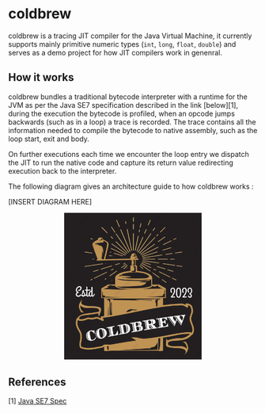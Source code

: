 # coldbrew

coldbrew is a tracing JIT compiler for the Java Virtual Machine, it currently
supports mainly primitive numeric types (`int`, `long`, `float`, `double`) and
serves as a demo project for how JIT compilers work in genenral.

## How it works

coldbrew bundles a traditional bytecode interpreter with a runtime for the JVM
as per the Java SE7 specification described in the link [below][1], during the
execution the bytecode is profiled, when an opcode jumps backwards (such as in
a loop) a trace is recorded. The trace contains all the information needed to
compile the bytecode to native assembly, such as the loop start, exit and body.

On further executions each time we encounter the loop entry we dispatch the JIT
to run the native code and capture its return value redirecting execution back
to the interpreter.

The following diagram gives an architecture guide to how coldbrew works :

[INSERT DIAGRAM HERE]

<p align=center><img src="assets/logo.png" alt="coldbrew logo" width="55%"></p>

## References

[1] [Java SE7 Spec](https://docs.oracle.com/javase/specs/jvms/se7/html/)
